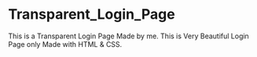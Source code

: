 # Transparent_Login_Page
This is a Transparent Login Page Made by me. This is Very Beautiful Login Page only Made with HTML &amp; CSS.
